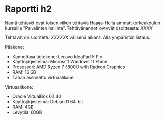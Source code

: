 # Raportti h2

Nämä tehtävät ovat toisen viikon tehtäviä Haaga-Helia ammattikorkeakoulun kurssilla "Palvelinten hallinta". Tehtävänannot löytyvät osoitteesta: *XXXX*

Tehtävät on suoritettu *XXXXXX* välisenä aikana. Alla ympäristön listaus:

Pääkone:
- Kannettava tietokone: Lenovo IdeaPad 5 Pro
- Käyttöjärjestelmä: Microsoft Windows 11 Home
- Prosessori: AMD Ryzen 7 5800U with Radeon Graphics
- RAM: 16 GB
- Tähän asennettu virtuaalikone

Virtuaalikone:

- Oracle VirtualBox 6.1.40
- Käyttöjärjestelmä: Debian 11 64-bit
- RAM: 4GB
- Levytila: 60GB
